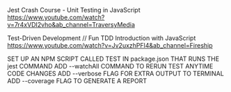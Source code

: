 Jest Crash Course - Unit Testing in JavaScript
https://www.youtube.com/watch?v=7r4xVDI2vho&ab_channel=TraversyMedia


Test-Driven Development // Fun TDD Introduction with JavaScript
https://www.youtube.com/watch?v=Jv2uxzhPFl4&ab_channel=Fireship


SET UP AN NPM SCRIPT CALLED TEST IN package.json THAT RUNS THE jest COMMAND
  ADD --watchAll COMMAND TO RERUN TEST ANYTIME CODE CHANGES
  ADD --verbose FLAG FOR EXTRA OUTPUT TO TERMINAL
  ADD --coverage FLAG TO GENERATE A REPORT
